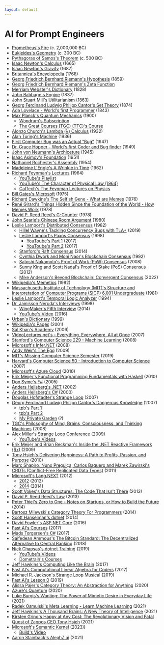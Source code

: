 ```yaml
---
layout: default
---
```


# AI for Prompt Engineers
- <span class=“myth”>[Prometheus's Fire](https://www.greekmyths-greekmythology.com/prometheus-fire-myth) (c. 2,000,000 BC)</span>
- <span class=“math”>[Eukleides's Geometry](https://www.bing.com/search?q=euclidean+geometry) (c. 300 BC)</span>
- <span class=“math”>[Pythagoras of Samos's Theorem](https://resources.wolframcloud.com/FormulaRepository/resources/Pythagorean-Theorem) (c. 500 BC)</span>
- <span class=“math”>[Isaac Newton's Calculus](https://www.thegreatcourses.com/courses/understanding-calculus-problems-solutions-and-tips) (1665)</span>
- <span class=“physics”>[Isaac Newton's Gravity](https://www.britannica.com/science/Newtons-law-of-gravitation) (1687)</span>
- <span class="reference">[Britannica's Encyclopedia](https://www.britannica.com) (1768)</span>
- <span class=“math”>[Georg Friedrich Bernhard Riemann's Hypothesis](https://youtu.be/YTCE2SXguwU) (1859)</span>
- <span class="math">[Georg Friedrich Bernhard Riemann's Zeta Function](https://mathworld.wolfram.com/RiemannZetaFunction.html)
- <span class="reference">[Merriam Webster's Dictionary](https://www.merriam-webster.com) (1828)</span>
- <span class=“science.computer”>[John Babbage's Engine](https://www.computerhistory.org/babbage) (1837)</span>
- <span class=“philosophy”>[John Stuart Mill's Utilitarianism](https://www.youtube.com/watch?v=03ESwNlyG8k) (1863)</span>
- <span class=“math”>[Georg Ferdinand Ludwig Philipp Cantor's Set Theory](https://en.wikipedia.org/wiki/Set_theory) (1874)</span>
- <span class=“science.computer”>[Ada Lovelace - World's first Programmer](https://www.britannica.com/story/ada-lovelace-the-first-computer-programmer) (1843)</span>
- <span class=“physics”>[Max Planck's Quantum Mechanics](https://en.wikipedia.org/wiki/Max_Planck) (1900)</span>
  - <span class=“physics”>[Wondrum's Subscription](https://www.wondrium.com/quantum-mechanics)</span>
  - <span class=“physics”>[The Great Courses (TGC) (TTC)'s Course](https://www.thegreatcourses.com/courses/quantum-mechanics-the-physics-of-the-microscopic-world)</span>
- <span class=“math”>[Alonzo Church's Lambda (λ) Calculus](https://plato.stanford.edu/entries/church/supplementD.html) (1932)</span>
- <span class=“math”>[Alan Turing's Machine](https://plato.stanford.edu/entries/turing-machine) (1936)</span>
- <span class=“science.computer”>[First Computer Bug was an Actual "Bug"](https://education.nationalgeographic.org/resource/worlds-first-computer-bug) (1947)</span>
- <span class=“science.computer”>[Dr. Grace Hopper - World's first Coder and Bug finder](https://www.biography.com/scientist/grace-hopper) (1949)</span>
- <span class=“science.computer”>[John von Neumann's Archiceture](https://en.wikipedia.org/wiki/Von_Neumann_architecture) (1945)</span>
- <span class=“fiction.science”>[Isaac Asimov's Foundation](https://www.amazon.com/Foundation-Isaac-Asimov-audiobook/dp/B003IF37TK) (1951)</span>
- <span class=“science.computer”>[Nathaniel Rochester's Assembly](https://en.wikipedia.org/wiki/Assembly_language) (1954)</span>
- <span class=“fiction.science”>[Madeleine L'Engle's A Wrinkle in Time](https://www.amazon.com/Wrinkle-Time-Archival-Author-Quintet/dp/B07JHTMZFX) (1962)</span>
- <span class=“physics”>[Richard Feynman's Lectures](https://en.wikipedia.org/wiki/Richard_Feynman) (1964)</span>
  - <span class=“physics”>[YouTube's Playlist](https://www.youtube.com/playlist?list=PLyQSN7X0ro23NUN9RYBP5xdBYoiv2_5y2)</span>
  - <span class=“physics”>[YouTube's The Character of Physical Law (1964)](https://www.youtube.com/watch?v=kEx-gRfuhhk)</span>
  - <span class=“physics”>[CalTech's The Feynman Lectures on Physics](https://www.feynmanlectures.caltech.edu)</span>
- <span class=“science.computer”>[Bill Gates's Microsoft](https://microsoft.com) (1975)</span>
- <span class="science.popular">[Richard Dawkins's The Selfish Gene - What are Memes](https://www.amazon.com/Extended-Selfish-Gene-Richard-Dawkins-dp-0198788789/dp/0198788789) (1976)</span>
- <span class="anthropology">[René Girard's Things Hidden Since the Foundation of the World - How Memes Work](https://www.amazon.com/Things-Hidden-Since-Foundation-World-ebook/dp/B0C6TWDPMR) (1978)</span>
- <span class=“science.computer”>[David P. Reed Reed's G-Counter](https://en.wikipedia.org/wiki/Conflict-free_replicated_data_type) (1978)</span>
- <span class=“math”>[John Searle's Chinese Room Argument](https://plato.stanford.edu/entries/chinese-room) (1980)</span>
- <span class=“science.computer”>[Leslie Lamport's Distributed Consensus](https://en.wikipedia.org/wiki/Consensus_(computer_science)) (1982)</span>
  - <span class=“science.computer”>[Hillel Wayne's Tackling Concurrency Bugs with TLA+](https://www.youtube.com/watch?v=_9B__0S21y8&t=554s) (2019)</span>
  - <span class=“science.computer”>[Leslie Lamport's Paxos Consensus](https://en.wikipedia.org/wiki/Paxos_(computer_science)) (1998)</span>
    - <span class=“science.computer”>[YouToube's Part 1](https://www.youtube.com/watch?v=tw3gsBms-f8) (2017)</span>
    - <span class=“science.computer”>[YouToube's Part 2](https://www.youtube.com/watch?v=8-Bc5Lqgx_c) (2017)</span>
  - <span class=“science.computer”>[Stanford's Raft Consensus](https://www.youtube.com/watch?v=ro2fU8_mr2w) (2014)</span>
  - <span class=“science.computer”>[Cynthia Dwork and Moni Naor's Blockchain Consensus](https://www.cbcamerica.org/blockchain-insights/blockchain-consensus-algorithms-what-and-how) (1992)</span>
  - <span class=“science.computer”>[Satoshi Nakamoto's Proof of Work (PoW) Consensus](https://www.youtube.com/watch?v=3EUAcxhuoU4) (2008)</span>
  - <span class=“science.computer”>[Sunny King and Scott Nadal's Proof of Stake (PoS) Consensus](https://www.youtube.com/watch?v=psKDXvXdr7k) (2012)</span>
  - <span class=“science.computer”>[Mike Anderson's Beyond Blockchain: Convergent Consensus](https://thestrangeloop.com/2022/beyond-blockchain-convergent-consensus.html) (2022)</span>
- <span class="evolution.cultural">[Wikipedia's Memetics](https://en.wikipedia.org/wiki/Memetics) (1982)</span>
- <span class=“science.computer”>[Massachusetts Institute of Technology (MIT)'s Structure and Interpretation of Computer Programs (SICP) 6.001 Undergraduate](https://ocw.mit.edu/courses/6-001-structure-and-interpretation-of-computer-programs-spring-2005/video_galleries/video-lectures) (1981)</span>
- <span class=“science.computer”>[Leslie Lamport's Temporal Logic Analyzer](https://lamport.azurewebsites.net/tla/tla.html) (1994)</span>
- <span class="spirituality">[Dr. Jamisson Neruda's Interviews](https://www.wingmakers.com/wp-content/uploads/2014/04/The-Complete-Neruda-Interviews-1-5.pdf) (1998)</span>
  - <span class="spirituality">[WingMaker's Fifth Interview](https://www.wingmakers.com/wp-content/uploads/2014/04/The-Fifth-Interview-of-Dr.-Neruda1.pdf) (2014)</span>
  - <span class="spirituality">[YouTube's Video](https://www.youtube.com/watch?v=2iU_0mdCZac) (2016)</span>
- <span class="reference">[Urban's Dictionary](https://www.urbandictionary.com) (1999)</span>
- <span class="reference">[Wikipedia's Pages](https://en.wikipedia.org/wiki/History_of_Wikipedia) (2001)</span>
- <span class="education">[Sal Khan's Academy](https://www.khanacademy.org) (2006)</span>
- <span class="education">[VideoLectures.net's - Everything, Everywhere, All at Once](http://videolectures.net) (2007)</span>
- <span class=“science.computer”>[Stanford's Computer Science 229 - Machine Learning](https://see.stanford.edu/Course/CS229) (2008)</span>
- <span class=“science.computer”>[Microsoft's Infer.NET](https://github.com/dotnet/infer) (2008)</span>
- <span class="philosophy">[Andy Weir's The Egg](http://www.galactanet.com/oneoff/theegg_mod.html) (2009)</span>
- <span class=“science.computer”>[MIT's Missing Computer Science Semester](https://missing.csail.mit.edu) (2019)</span>
- <span class=“science.computer”>[Harvard's Computer Science 50 - Introduction to Computer Science](https://pll.harvard.edu/course/cs50-introduction-science.computer) (2007)</span>
- <span class=“science.computer”>[Microsoft's Azure Cloud](https://azure.com) (2010)</span>
- <span class=“science.computer”>[Erik Meijer's Functional Programming Fundamentals with Haskell](https://learn.microsoft.com/en-us/shows/c9-lectures-erik-meijer-functional-programming-fundamentals) (2010)</span>
- <span class=“science.computer”>[Don Syme's F#](https://walkingcat.github.io/ch9-index/Series_C9-Lectures-Dr-Don-Syme-Introduction-to-F-.html) (2005)</span>
- <span class=“science.computer”>[Anders Hejlsberg's .NET](https://en.wikipedia.org/wiki/.NET_Framework) (2002)</span>
- <span class=“science.computer”>[Anders Hejlsberg's C#](https://en.wikipedia.org/wiki/C_Sharp_syntax) (2000)</span>
- <span class="paradox">[Douglas Hofstadter's Strange Loop](https://www.amazon.com/I-Am-Strange-Loop-audiobook/dp/B07HJCBXD8) (2007)</span>
- <span class="health.mental">[Georg Ferdinand Ludwig Philipp Cantor's Dangerous Knowledge](https://rutracker.org) (2007)</span>
  - <span class="hacker">[tpb's Part 1](https://tpb.party/torrent/4235405/BBC_Dangerous_Knowledge_1of2_2007_DVBC_XviD_MP3)</span>
  - <span class="hacker">[tpb's Part 2](https://tpb.party/torrent/4235408/BBC_Dangerous_Knowledge_2of2_2007_DVBC_XviD_MP3)</span>
  - <span class="hacker">[My Private Garden](torrentleech.org) (?)</span>
- <span class="philosophy">[TGC's Philosophy of Mind, Brains, Consciousness, and Thinking Machines](https://www.thegreatcourses.com/courses/philosophy-of-mind-brains-consciousness-and-thinking-machines) (2008)</span>
- <span class="conference.science.computer">[Alex Miller's Strange Loop Conference](https://thestrangeloop.com) (2009)</span>
  - <span class="conference.science.computer">[YouTube's Videos](https://www.youtube.com/@StrangeLoopConf)</span>
- <span class=“science.computer”>[Erik Meijer and Brian Beckman's Inside the .NET Reactive Framework (Rx)](https://www.youtube.com/watch?v=looJcaeboBY) (2009)</span>
- <span class=“business”>[Tony Hsieh's Delivering Happiness: A Path to Profits, Passion, and Purpose](https://www.amazon.com/Delivering-Happiness-Profits-Passion-Purpose-ebook/dp/B003JTHXN6) (2010)</span>
- <span class=“science.computer”>[Marc Shapiro, Nuno Preguiça, Carlos Baquero and Marek Zawirski's CRDTs (Conflict-Free Replicated Data Types)](https://www.youtube.com/watch?v=9xFfOhasiOE) (2011)</span>
- <span class=“science.computer”>[Microsoft's Lang.NEXT](https://learn.microsoft.com/en-us/events/lang-next-2012) (2012)</span>
  - <span class=“science.computer”>[2012](https://learn.microsoft.com/en-us/events/lang-next-2012) (2012)</span>
  - <span class=“science.computer”>[2014](https://learn.microsoft.com/en-us/events/lang-next-2014) (2014)</span>
- <span class=“science.computer”>[Scott Vokes's Data Structures: The Code That Isn't There](https://www.infoq.com/presentations/Data-Structures) (2013)</span>
- <span class="theory.science.computer.network">[David P. Reed Reed's Law](https://en.wikipedia.org/wiki/Reed%27s_law) (2013)</span>
- <span class=“business”>[Peter Thiel's Zero to One - Notes on Startups, or How to Build the Future](https://www.amazon.com/Zero-One-Notes-Startups-Future-ebook/dp/B003JTHXN6) (2014)</span>
- <span class=“math”>[Bartosz Milewski's Category Theory For Programmers](https://github.com/hmemcpy/milewski-ctfp-pdf) (2014)</span>
- <span class=“science.computer”>[Scott Hanselman's dotnet](https://dotnet.microsoft.com) (2014)</span>
- <span class=“science.computer”>[David Fowler's ASP.NET Core](https:/asp.net) (2016)</span>
- <span class=“science.computer.ai”>[Fast AI's Courses](https://course.fast.ai) (2017)</span>
- <span class=“science.computer”>[Mads Torgersen's C#](https://github.com/dotnet/csharplang) (2017)</span>
- [Saifedean Ammous's The Bitcoin Standard: The Decentralized Alternative to Central Banking](https://www.amazon.com/gp/product/1119473861) (2018)
- <span class=“science.computer”>[Nick Chapsas's dotnet Training](https://twitter.com/nickchapsas) (2019)</span>
  - <span class=“science.computer”>[YouTube's Videos](https://www.youtube.com/@nickchapsas)</span>
  - <span class=“science.computer”>[Dometrain's Courses](https://dometrain.com)</span>
- [Jeff Hawkins's Computing Like the Brain](https://www.youtube.com/watch?v=VVbqlwCqWFc) (2017)
- [Fast AI's Computational Linear Algebra for Coders](https://github.com/fastai/numerical-linear-algebra) (2017)
- [Michael R. Jackson's Strange Loop Musical](https://strangeloopmusical.com) (2019)
- [Fast AI's Lesson 0](https://www.youtube.com/watch?v=gGxe2mN3kAg) (2019)
- [Alissa Pajer's Category Theory: An Abstraction for Anything](https://www.youtube.com/watch?v=OLh7KKgyHoY) (2020)
- [Azure's Quantum](https://learn.microsoft.com/en-us/azure/quantum/install-overview-qdk) (2020)
- [Luke Burgis's Wanting: The Power of Mimetic Desire in Everyday Life](https://www.amazon.com/gp/product/1250262488) (2021)
- [Radek Osmulski's Meta Learning - Learn Machine Learning](https://rosmulski.gumroad.com/l/learn_machine_learning) (2021)
- [Jeff Hawkins's A Thousand Brains: A New Theory of Intelligence](https://www.amazon.com/gp/product/1541675819) (2021)
- [Kirsten Grind's Happy at Any Cost: The Revolutionary Vision and Fatal Quest of Zappos CEO Tony Hsieh](https://www.amazon.com/Happy-Any-Cost-Revolutionary-Vision/dp/B09GW9GDGC) (2021)
- <span class=“science.computer.ai”>[Microsoft's Semantic Kernel](https://github.com/microsoft/semantic-kernel) (2023))</span>
  - <span class=“science.computer.ai”>[Build's Video](https://youtu.be/EB90z-ugdl8)</span>
- [Aaron Stainback](https://github.com/AceHack)['s AlephZ.ai](https://github.com/AlephZ-ai/AlephZ.ai) (2021)
